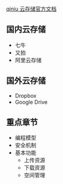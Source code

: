 

[qiniu 云存储官方文档](https://developer.qiniu.com/kodo)


## 国内云存储

- 七牛
- 又拍
- 阿里云存储

## 国外云存储

- Dropbox
- Google Drive

## 重点章节

- 编程模型
- 安全机制
- 基本功能
  - 上传资源
  - 下载资源
  - 空间管理
